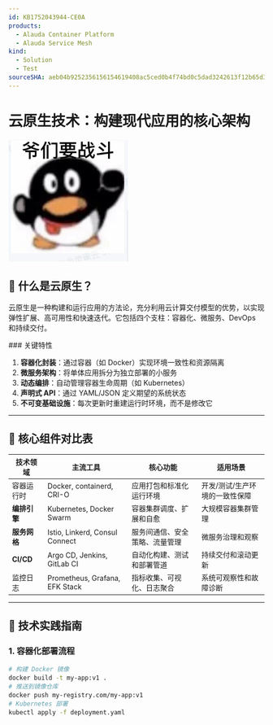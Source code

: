 ```yaml
---
id: KB1752043944-CE0A
products:
  - Alauda Container Platform
  - Alauda Service Mesh
kind:
  - Solution
  - Test
sourceSHA: aeb04b9252356156154619408ac5ced0b4f74bd0c5dad3242613f12b65d3e006
---
```


# 云原生技术：构建现代应用的核心架构

![云原生技术栈示意图](../../en/assets/ymyzd.png)

## 📌 什么是云原生？

云原生是一种构建和运行应用的方法论，充分利用云计算交付模型的优势，以实现弹性扩展、高可用性和快速迭代。它包括四个支柱：容器化、微服务、DevOps 和持续交付。

\### 关键特性

1. **容器化封装**：通过容器（如 Docker）实现环境一致性和资源隔离
2. **微服务架构**：将单体应用拆分为独立部署的小服务
3. **动态编排**：自动管理容器生命周期（如 Kubernetes）
4. **声明式 API**：通过 YAML/JSON 定义期望的系统状态
5. **不可变基础设施**：每次更新时重建运行时环境，而不是修改它

---

## 🚀 核心组件对比表

| 技术领域                | 主流工具                     | 核心功能                                                       | 适用场景                                                         |
| ---------------------- | ---------------------------- | ------------------------------------------------------------ | -------------------------------------------------------------- |
| 容器运行时              | Docker, containerd, CRI-O    | 应用打包和标准化运行环境                                     | 开发/测试/生产环境的一致性保障                                   |
| **编排引擎**           | Kubernetes, Docker Swarm     | 容器集群调度、扩展和自愈                                     | 大规模容器集群管理                                             |
| **服务网格**           | Istio, Linkerd, Consul Connect | 服务间通信、安全策略、流量管理                               | 微服务治理和观察                                               |
| **CI/CD**              | Argo CD, Jenkins, GitLab CI  | 自动化构建、测试和部署管道                                   | 持续交付和滚动更新                                             |
| 监控日志               | Prometheus, Grafana, EFK Stack | 指标收集、可视化、日志聚合                                   | 系统可观察性和故障诊断                                         |

---

## 🔧 技术实践指南

### 1. 容器化部署流程

```bash
# 构建 Docker 镜像
docker build -t my-app:v1 .
# 推送到镜像仓库
docker push my-registry.com/my-app:v1
# Kubernetes 部署
kubectl apply -f deployment.yaml
```

